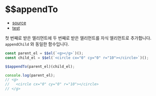 # \$\$appendTo

- [source](./appendTo.index.js)
- [test](./appendTo.spec.js)

첫 번째로 받은 엘리먼트에 두 번째로 받은 엘리먼트를 자식 엘리먼트로 추가합니다.
`appendChild` 와 동일한 함수입니다.

```javascript
const parent_el = $$el(`<g></g>`)();
const child_el = $$el(`<circle cx="0" cy="0" r="10"></circle>`)();

$$appendTo(parent_el)(child_el);

console.log(parent_el);
// <g>
//   <circle cx="0" cy="0" r="10"></circle>
// </g>
```

